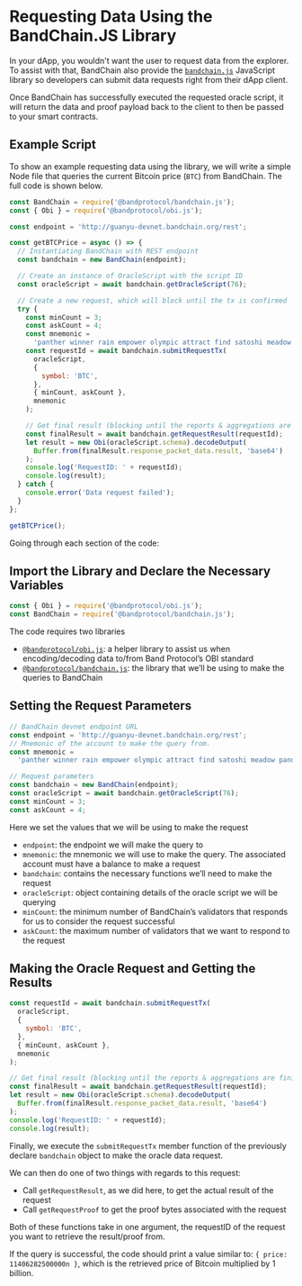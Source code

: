 <!--
order: 3
-->

# Requesting Data Using the BandChain.JS Library

In your dApp, you wouldn't want the user to request data from the explorer. To assist with that, BandChain also provide the [`bandchain.js`](https://www.npmjs.com/package/@bandprotocol/bandchain.js) JavaScript library so developers can submit data requests right from their dApp client.

Once BandChain has successfully executed the requested oracle script, it will return the data and proof payload back to the client to then be passed to your smart contracts.

## Example Script

To show an example requesting data using the library, we will write a simple Node file that queries the current Bitcoin price (`BTC`) from BandChain. The full code is shown below.

```javascript
const BandChain = require('@bandprotocol/bandchain.js');
const { Obi } = require('@bandprotocol/obi.js');

const endpoint = 'http://guanyu-devnet.bandchain.org/rest';

const getBTCPrice = async () => {
  // Instantiating BandChain with REST endpoint
  const bandchain = new BandChain(endpoint);

  // Create an instance of OracleScript with the script ID
  const oracleScript = await bandchain.getOracleScript(76);

  // Create a new request, which will block until the tx is confirmed
  try {
    const minCount = 3;
    const askCount = 4;
    const mnemonic =
      'panther winner rain empower olympic attract find satoshi meadow panda job ten urge warfare piece walnut help jump usage vicious neither shallow mule laundry';
    const requestId = await bandchain.submitRequestTx(
      oracleScript,
      {
        symbol: 'BTC',
      },
      { minCount, askCount },
      mnemonic
    );

    // Get final result (blocking until the reports & aggregations are finished)
    const finalResult = await bandchain.getRequestResult(requestId);
    let result = new Obi(oracleScript.schema).decodeOutput(
      Buffer.from(finalResult.response_packet_data.result, 'base64')
    );
    console.log('RequestID: ' + requestId);
    console.log(result);
  } catch {
    console.error('Data request failed');
  }
};

getBTCPrice();
```

Going through each section of the code:

## Import the Library and Declare the Necessary Variables

```js
const { Obi } = require('@bandprotocol/obi.js');
const BandChain = require('@bandprotocol/bandchain.js');
```

The code requires two libraries

- [`@bandprotocol/obi.js`](https://www.npmjs.com/package/@bandprotocol/obi.js): a helper library to assist us when encoding/decoding data to/from Band Protocol’s OBI standard
- [`@bandprotocol/bandchain.js`](https://www.npmjs.com/package/@bandprotocol/bandchain.js): the library that we’ll be using to make the queries to BandChain

## Setting the Request Parameters

```js
// BandChain devnet endpoint URL
const endpoint = 'http://guanyu-devnet.bandchain.org/rest';
// Mnemonic of the account to make the query from.
const mnemonic =
  'panther winner rain empower olympic attract find satoshi meadow panda job ten urge warfare piece walnut help jump usage vicious neither shallow mule laundry';

// Request parameters
const bandchain = new BandChain(endpoint);
const oracleScript = await bandchain.getOracleScript(76);
const minCount = 3;
const askCount = 4;
```

Here we set the values that we will be using to make the request

- `endpoint`: the endpoint we will make the query to
- `mnemonic`: the mnemonic we will use to make the query. The associated account must have a balance to make a request
- `bandchain`: contains the necessary functions we’ll need to make the request
- `oracleScript`: object containing details of the oracle script we will be querying
- `minCount`: the minimum number of BandChain’s validators that responds for us to consider the request successful
- `askCount`: the maximum number of validators that we want to respond to the request

## Making the Oracle Request and Getting the Results

```js
const requestId = await bandchain.submitRequestTx(
  oracleScript,
  {
    symbol: 'BTC',
  },
  { minCount, askCount },
  mnemonic
);

// Get final result (blocking until the reports & aggregations are finished)
const finalResult = await bandchain.getRequestResult(requestId);
let result = new Obi(oracleScript.schema).decodeOutput(
  Buffer.from(finalResult.response_packet_data.result, 'base64')
);
console.log('RequestID: ' + requestId);
console.log(result);
```

Finally, we execute the `submitRequestTx` member function of the previously declare `bandchain` object to make the oracle data request.

We can then do one of two things with regards to this request:

- Call `getRequestResult`, as we did here, to get the actual result of the request
- Call `getRequestProof` to get the proof bytes associated with the request

Both of these functions take in one argument, the requestID of the request you want to retrieve the result/proof from.

If the query is successful, the code should print a value similar to: `{ price: 11406282500000n }`, which is the retrieved price of Bitcoin multiplied by 1 billion.
